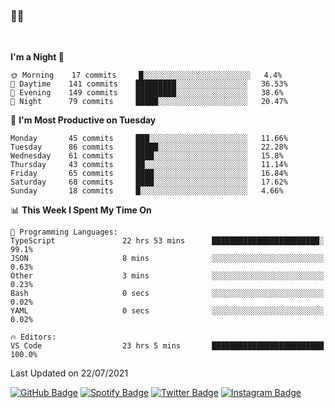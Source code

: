 ### 🤙🍺

<!-- <a href="https://github-readme-stats.vercel.app/api?username=hzak2xx&count_private=true&show_icons=true&theme=dracula">
  <img align="center" src="https://github-readme-stats.vercel.app/api?username=hzak2xx&count_private=true&show_icons=true&theme=dracula" />
</a>
</br> -->
</br>

<!--START_SECTION:waka-->
**I'm a Night 🦉** 

```text
🌞 Morning    17 commits     █░░░░░░░░░░░░░░░░░░░░░░░░   4.4% 
🌆 Daytime    141 commits    █████████░░░░░░░░░░░░░░░░   36.53% 
🌃 Evening    149 commits    █████████░░░░░░░░░░░░░░░░   38.6% 
🌙 Night      79 commits     █████░░░░░░░░░░░░░░░░░░░░   20.47%

```
📅 **I'm Most Productive on Tuesday** 

```text
Monday       45 commits     ███░░░░░░░░░░░░░░░░░░░░░░   11.66% 
Tuesday      86 commits     █████░░░░░░░░░░░░░░░░░░░░   22.28% 
Wednesday    61 commits     ████░░░░░░░░░░░░░░░░░░░░░   15.8% 
Thursday     43 commits     ██░░░░░░░░░░░░░░░░░░░░░░░   11.14% 
Friday       65 commits     ████░░░░░░░░░░░░░░░░░░░░░   16.84% 
Saturday     68 commits     ████░░░░░░░░░░░░░░░░░░░░░   17.62% 
Sunday       18 commits     █░░░░░░░░░░░░░░░░░░░░░░░░   4.66%

```


📊 **This Week I Spent My Time On** 

```text
💬 Programming Languages: 
TypeScript               22 hrs 53 mins      ████████████████████████░   99.1% 
JSON                     8 mins              ░░░░░░░░░░░░░░░░░░░░░░░░░   0.63% 
Other                    3 mins              ░░░░░░░░░░░░░░░░░░░░░░░░░   0.23% 
Bash                     0 secs              ░░░░░░░░░░░░░░░░░░░░░░░░░   0.02% 
YAML                     0 secs              ░░░░░░░░░░░░░░░░░░░░░░░░░   0.02%

🔥 Editors: 
VS Code                  23 hrs 5 mins       █████████████████████████   100.0%

```


 Last Updated on 22/07/2021
<!--END_SECTION:waka-->

[![GitHub Badge](https://img.shields.io/badge/GitHub-100000?style=for-the-badge&logo=github&logoColor=white)](https://github.com/hzak2xx)
[![Spotify Badge](https://img.shields.io/badge/Spotify-1ED760?&style=for-the-badge&logo=spotify&logoColor=white)](https://open.spotify.com/user/uf90s6sbbh75a1mt44clkhkvf)
[![Twitter Badge](https://img.shields.io/badge/Twitter-1DA1F2?style=for-the-badge&logo=twitter&logoColor=white)](https://twitter.com/hzak2xx)
[![Instagram Badge](https://img.shields.io/badge/Instagram-E4405F?style=for-the-badge&logo=instagram&logoColor=white)](https://www.instagram.com/hzak2xx/)
